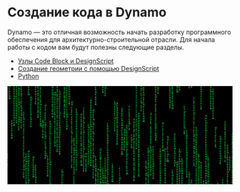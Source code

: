 # Создание кода в Dynamo

Dynamo — это отличная возможность начать разработку программного обеспечения для архитектурно-строительной отрасли. Для начала работы с кодом вам будут полезны следующие разделы.

* [Узлы Code Block и DesignScript](8-1\_code-blocks-and-design-script/)
* [Создание геометрии с помощью DesignScript](8-2\_geometry-with-design-script/)
* [Python](8-3\_python/)

![](./images/image(17).png)
